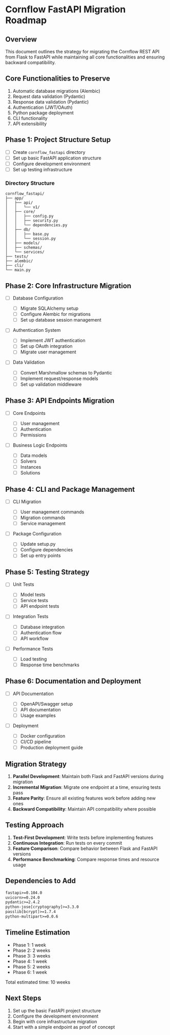 # Cornflow FastAPI Migration Roadmap

## Overview

This document outlines the strategy for migrating the Cornflow REST API from Flask to FastAPI while maintaining all core functionalities and ensuring backward compatibility.

## Core Functionalities to Preserve

1. Automatic database migrations (Alembic)
2. Request data validation (Pydantic)
3. Response data validation (Pydantic)
4. Authentication (JWT/OAuth)
5. Python package deployment
6. CLI functionality
7. API extensibility

## Phase 1: Project Structure Setup

- [ ] Create `cornflow_fastapi` directory
- [ ] Set up basic FastAPI application structure
- [ ] Configure development environment
- [ ] Set up testing infrastructure

### Directory Structure

```
cornflow_fastapi/
├── app/
│   ├── api/
│   │   └── v1/
│   ├── core/
│   │   ├── config.py
│   │   ├── security.py
│   │   └── dependencies.py
│   ├── db/
│   │   ├── base.py
│   │   └── session.py
│   ├── models/
│   ├── schemas/
│   └── services/
├── tests/
├── alembic/
├── cli/
└── main.py
```

## Phase 2: Core Infrastructure Migration

- [ ] Database Configuration

  - [ ] Migrate SQLAlchemy setup
  - [ ] Configure Alembic for migrations
  - [ ] Set up database session management

- [ ] Authentication System

  - [ ] Implement JWT authentication
  - [ ] Set up OAuth integration
  - [ ] Migrate user management

- [ ] Data Validation
  - [ ] Convert Marshmallow schemas to Pydantic
  - [ ] Implement request/response models
  - [ ] Set up validation middleware

## Phase 3: API Endpoints Migration

- [ ] Core Endpoints

  - [ ] User management
  - [ ] Authentication
  - [ ] Permissions

- [ ] Business Logic Endpoints
  - [ ] Data models
  - [ ] Solvers
  - [ ] Instances
  - [ ] Solutions

## Phase 4: CLI and Package Management

- [ ] CLI Migration

  - [ ] User management commands
  - [ ] Migration commands
  - [ ] Service management

- [ ] Package Configuration
  - [ ] Update setup.py
  - [ ] Configure dependencies
  - [ ] Set up entry points

## Phase 5: Testing Strategy

- [ ] Unit Tests

  - [ ] Model tests
  - [ ] Service tests
  - [ ] API endpoint tests

- [ ] Integration Tests

  - [ ] Database integration
  - [ ] Authentication flow
  - [ ] API workflow

- [ ] Performance Tests
  - [ ] Load testing
  - [ ] Response time benchmarks

## Phase 6: Documentation and Deployment

- [ ] API Documentation

  - [ ] OpenAPI/Swagger setup
  - [ ] API documentation
  - [ ] Usage examples

- [ ] Deployment
  - [ ] Docker configuration
  - [ ] CI/CD pipeline
  - [ ] Production deployment guide

## Migration Strategy

1. **Parallel Development**: Maintain both Flask and FastAPI versions during migration
2. **Incremental Migration**: Migrate one endpoint at a time, ensuring tests pass
3. **Feature Parity**: Ensure all existing features work before adding new ones
4. **Backward Compatibility**: Maintain API compatibility where possible

## Testing Approach

1. **Test-First Development**: Write tests before implementing features
2. **Continuous Integration**: Run tests on every commit
3. **Feature Comparison**: Compare behavior between Flask and FastAPI versions
4. **Performance Benchmarking**: Compare response times and resource usage

## Dependencies to Add

```txt
fastapi>=0.104.0
uvicorn>=0.24.0
pydantic>=2.4.2
python-jose[cryptography]>=3.3.0
passlib[bcrypt]>=1.7.4
python-multipart>=0.0.6
```

## Timeline Estimation

- Phase 1: 1 week
- Phase 2: 2 weeks
- Phase 3: 3 weeks
- Phase 4: 1 week
- Phase 5: 2 weeks
- Phase 6: 1 week

Total estimated time: 10 weeks

## Next Steps

1. Set up the basic FastAPI project structure
2. Configure the development environment
3. Begin with core infrastructure migration
4. Start with a simple endpoint as proof of concept
